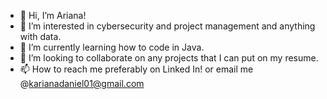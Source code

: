 - 👋 Hi, I’m Ariana!
- 👀 I’m interested in cybersecurity and project management and anything with data. 
- 🌱 I’m currently learning how to code in Java. 
- 💞️ I’m looking to collaborate on any projects that I can put on my resume. 
- 📫 How to reach me preferably on Linked In! or email me @karianadaniel01@gmail.com

<!---
karianad01/karianad01 is a ✨ special ✨ repository because its `README.md` (this file) appears on your GitHub profile.
You can click the Preview link to take a look at your changes.
--->
